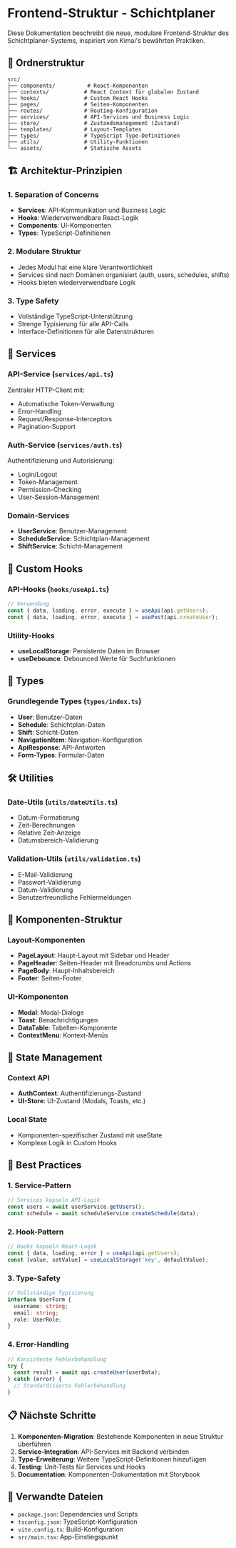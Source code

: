 # Frontend-Struktur - Schichtplaner

Diese Dokumentation beschreibt die neue, modulare Frontend-Struktur des Schichtplaner-Systems, inspiriert von Kimai's bewährten Praktiken.

## 📁 Ordnerstruktur

```
src/
├── components/          # React-Komponenten
├── contexts/           # React Context für globalen Zustand
├── hooks/              # Custom React Hooks
├── pages/              # Seiten-Komponenten
├── routes/             # Routing-Konfiguration
├── services/           # API-Services und Business Logic
├── store/              # Zustandsmanagement (Zustand)
├── templates/          # Layout-Templates
├── types/              # TypeScript Type-Definitionen
├── utils/              # Utility-Funktionen
└── assets/             # Statische Assets
```

## 🏗️ Architektur-Prinzipien

### 1. **Separation of Concerns**
- **Services**: API-Kommunikation und Business Logic
- **Hooks**: Wiederverwendbare React-Logik
- **Components**: UI-Komponenten
- **Types**: TypeScript-Definitionen

### 2. **Modulare Struktur**
- Jedes Modul hat eine klare Verantwortlichkeit
- Services sind nach Domänen organisiert (auth, users, schedules, shifts)
- Hooks bieten wiederverwendbare Logik

### 3. **Type Safety**
- Vollständige TypeScript-Unterstützung
- Strenge Typisierung für alle API-Calls
- Interface-Definitionen für alle Datenstrukturen

## 🔧 Services

### API-Service (`services/api.ts`)
Zentraler HTTP-Client mit:
- Automatische Token-Verwaltung
- Error-Handling
- Request/Response-Interceptors
- Pagination-Support

### Auth-Service (`services/auth.ts`)
Authentifizierung und Autorisierung:
- Login/Logout
- Token-Management
- Permission-Checking
- User-Session-Management

### Domain-Services
- **UserService**: Benutzer-Management
- **ScheduleService**: Schichtplan-Management
- **ShiftService**: Schicht-Management

## 🎣 Custom Hooks

### API-Hooks (`hooks/useApi.ts`)
```typescript
// Verwendung
const { data, loading, error, execute } = useApi(api.getUsers);
const { data, loading, error, execute } = usePost(api.createUser);
```

### Utility-Hooks
- **useLocalStorage**: Persistente Daten im Browser
- **useDebounce**: Debounced Werte für Suchfunktionen

## 📝 Types

### Grundlegende Types (`types/index.ts`)
- **User**: Benutzer-Daten
- **Schedule**: Schichtplan-Daten
- **Shift**: Schicht-Daten
- **NavigationItem**: Navigation-Konfiguration
- **ApiResponse**: API-Antworten
- **Form-Types**: Formular-Daten

## 🛠️ Utilities

### Date-Utils (`utils/dateUtils.ts`)
- Datum-Formatierung
- Zeit-Berechnungen
- Relative Zeit-Anzeige
- Datumsbereich-Validierung

### Validation-Utils (`utils/validation.ts`)
- E-Mail-Validierung
- Passwort-Validierung
- Datum-Validierung
- Benutzerfreundliche Fehlermeldungen

## 🎨 Komponenten-Struktur

### Layout-Komponenten
- **PageLayout**: Haupt-Layout mit Sidebar und Header
- **PageHeader**: Seiten-Header mit Breadcrumbs und Actions
- **PageBody**: Haupt-Inhaltsbereich
- **Footer**: Seiten-Footer

### UI-Komponenten
- **Modal**: Modal-Dialoge
- **Toast**: Benachrichtigungen
- **DataTable**: Tabellen-Komponente
- **ContextMenu**: Kontext-Menüs

## 🔄 State Management

### Context API
- **AuthContext**: Authentifizierungs-Zustand
- **UI-Store**: UI-Zustand (Modals, Toasts, etc.)

### Local State
- Komponenten-spezifischer Zustand mit useState
- Komplexe Logik in Custom Hooks

## 🚀 Best Practices

### 1. **Service-Pattern**
```typescript
// Services kapseln API-Logik
const users = await userService.getUsers();
const schedule = await scheduleService.createSchedule(data);
```

### 2. **Hook-Pattern**
```typescript
// Hooks kapseln React-Logik
const { data, loading, error } = useApi(api.getUsers);
const [value, setValue] = useLocalStorage('key', defaultValue);
```

### 3. **Type-Safety**
```typescript
// Vollständige Typisierung
interface UserForm {
  username: string;
  email: string;
  role: UserRole;
}
```

### 4. **Error-Handling**
```typescript
// Konsistente Fehlerbehandlung
try {
  const result = await api.createUser(userData);
} catch (error) {
  // Standardisierte Fehlerbehandlung
}
```

## 📋 Nächste Schritte

1. **Komponenten-Migration**: Bestehende Komponenten in neue Struktur überführen
2. **Service-Integration**: API-Services mit Backend verbinden
3. **Type-Erweiterung**: Weitere TypeScript-Definitionen hinzufügen
4. **Testing**: Unit-Tests für Services und Hooks
5. **Documentation**: Komponenten-Dokumentation mit Storybook

## 🔗 Verwandte Dateien

- `package.json`: Dependencies und Scripts
- `tsconfig.json`: TypeScript-Konfiguration
- `vite.config.ts`: Build-Konfiguration
- `src/main.tsx`: App-Einstiegspunkt 